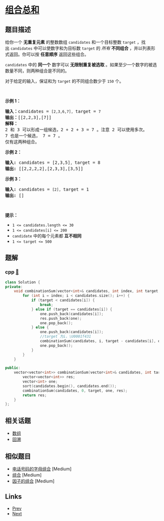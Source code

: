 
# [组合总和](https://leetcode-cn.com/problems/combination-sum)

## 题目描述

<p>给你一个 <strong>无重复元素</strong> 的整数数组&nbsp;<code>candidates</code> 和一个目标整数&nbsp;<code>target</code>&nbsp;，找出&nbsp;<code>candidates</code>&nbsp;中可以使数字和为目标数&nbsp;<code>target</code> 的 <em>所有&nbsp;</em><strong>不同组合</strong> ，并以列表形式返回。你可以按 <strong>任意顺序</strong> 返回这些组合。</p>

<p><code>candidates</code> 中的 <strong>同一个</strong> 数字可以 <strong>无限制重复被选取</strong> 。如果至少一个数字的被选数量不同，则两种组合是不同的。&nbsp;</p>

<p>对于给定的输入，保证和为&nbsp;<code>target</code> 的不同组合数少于 <code>150</code> 个。</p>

<p>&nbsp;</p>

<p><strong>示例&nbsp;1：</strong></p>

<pre>
<strong>输入：</strong>candidates = <code>[2,3,6,7], </code>target = <code>7</code>
<strong>输出：</strong>[[2,2,3],[7]]
<strong>解释：</strong>
2 和 3 可以形成一组候选，2 + 2 + 3 = 7 。注意 2 可以使用多次。
7 也是一个候选， 7 = 7 。
仅有这两种组合。</pre>

<p><strong>示例&nbsp;2：</strong></p>

<pre>
<strong>输入: </strong>candidates = [2,3,5]<code>, </code>target = 8
<strong>输出: </strong>[[2,2,2,2],[2,3,3],[3,5]]</pre>

<p><strong>示例 3：</strong></p>

<pre>
<strong>输入: </strong>candidates = <code>[2], </code>target = 1
<strong>输出: </strong>[]
</pre>

<p>&nbsp;</p>

<p><strong>提示：</strong></p>

<ul>
	<li><code>1 &lt;= candidates.length &lt;= 30</code></li>
	<li><code>1 &lt;= candidates[i] &lt;= 200</code></li>
	<li><code>candidate</code> 中的每个元素都 <strong>互不相同</strong></li>
	<li><code>1 &lt;= target &lt;= 500</code></li>
</ul>


## 题解

### cpp [🔗](combination-sum.cpp) 
```cpp
class Solution {
private:
    void combinationSum(vector<int>& candidates, int index, int target, vector<int>& one, vector<vector<int>>& res) {
        for (int i = index; i < candidates.size(); i++) {
            if (target < candidates[i]) {
                break;
            } else if (target == candidates[i]) {
                one.push_back(candidates[i]);
                res.push_back(one);
                one.pop_back();
            } else {
                one.push_back(candidates[i]);
                //target 为i，\U0001f431
                combinationSum(candidates, i, target - candidates[i], one, res);
                one.pop_back();
            }
        }
    }

public:
    vector<vector<int>> combinationSum(vector<int>& candidates, int target) {
        vector<vector<int>> res;
        vector<int> one;
        sort(candidates.begin(), candidates.end());
        combinationSum(candidates, 0, target, one, res);
        return res;
    }
};

```


## 相关话题

- [数组](../../tags/array.md) 
- [回溯](../../tags/backtracking.md) 


## 相似题目

- [电话号码的字母组合](../letter-combinations-of-a-phone-number/README.md)  [Medium] 
- [组合](../combinations/README.md)  [Medium] 
- [因子的组合](../factor-combinations/README.md)  [Medium] 


## Links

- [Prev](../count-and-say/README.md) 
- [Next](../trapping-rain-water/README.md) 

